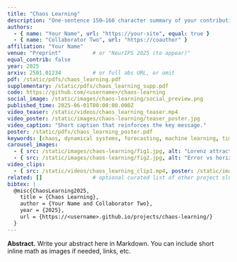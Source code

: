 ```yaml
---
title: "Chaos Learning"
description: "One-sentence 150–160 character summary of your contribution and findings."
authors:
  - { name: "Your Name", url: "https://your-site", equal: true }
  - { name: "Collaborator Two", url: "https://coauthor" }
affiliation: "Your Name"
venue: "Preprint"          # or "NeurIPS 2025 (to appear)"
equal_contrib: false
year: 2025
arxiv: 2501.01234          # or full abs URL, or omit
pdf: /static/pdfs/chaos_learning.pdf
supplementary: /static/pdfs/chaos_learning_supp.pdf
code: https://github.com/<username>/chaos-learning
social_image: /static/images/chaos-learning/social_preview.png
published_time: 2025-06-01T00:00:00.000Z
video_teaser: /static/videos/chaos_learning_teaser.mp4
video_poster: /static/images/chaos-learning/teaser_poster.jpg
video_caption: "Short caption that reinforces the key message."
poster: /static/pdfs/chaos_learning_poster.pdf
keywords: [chaos, dynamical systems, forecasting, machine learning, time series]
carousel_images:
  - { src: /static/images/chaos-learning/fig1.jpg, alt: "Lorenz attractor predictions", caption: "Forecasting on Lorenz system." }
  - { src: /static/images/chaos-learning/fig2.jpg, alt: "Error vs horizon", caption: "Error vs. horizon." }
video_clips:
  - { src: /static/videos/chaos_learning_clip1.mp4, poster: /static/images/chaos-learning/clip1_poster.jpg }
related: []                # optional curated list of other project slugs
bibtex: |
  @misc{ChaosLearning2025,
    title = {Chaos Learning},
    author = {Your Name and Collaborator Two},
    year = {2025},
    url = {https://<username>.github.io/projects/chaos-learning/}
  }
---
```


**Abstract.** Write your abstract here in Markdown. You can include short inline math as images if needed, links, etc.
